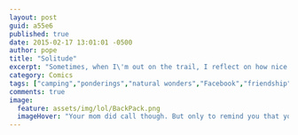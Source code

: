 ```yaml
---
layout: post
guid: a55e6
published: true
date: 2015-02-17 13:01:01 -0500
author: pope
title: "Solitude"
excerpt: "Sometimes, when I\'m out on the trail, I reflect on how nice it is to be \"off the grid.\""
category: Comics
tags: ["camping","ponderings","natural wonders","Facebook","friendship","find even one friend","Facebook sure has gotten sassy"]
comments: true 
image:
  feature: assets/img/lol/BackPack.png
  imageHover: "Your mom did call though. But only to remind you that you were an accident."
---
```



